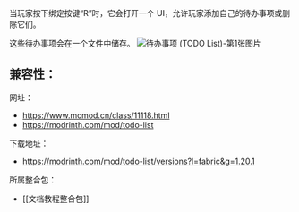 当玩家按下绑定按键“R”时，它会打开一个 UI，允许玩家添加自己的待办事项或删除它们。

这些待办事项会在一个文件中储存。
![待办事项 (TODO List)-第1张图片](https://i.mcmod.cn/editor/upload/20230802/1690955629_489402_Ikkq.webp)

兼容性：
- 

网址：
- https://www.mcmod.cn/class/11118.html
- https://modrinth.com/mod/todo-list

下载地址：
- https://modrinth.com/mod/todo-list/versions?l=fabric&g=1.20.1

所属整合包：
- [[文档教程整合包]]
